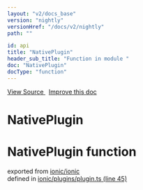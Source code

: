 ```yaml
---
layout: "v2/docs_base"
version: "nightly"
versionHref: "/docs/v2/nightly"
path: ""

id: api
title: "NativePlugin"
header_sub_title: "Function in module "
doc: "NativePlugin"
docType: "function"
---
```



<div class="improve-docs">
  <a href='http://github.com/driftyco/ionic2/tree/master/ionic/plugins/plugin.ts#L44'>
    View Source
  </a>
  &nbsp;
  <a href='http://github.com/driftyco/ionic2/edit/master/ionic/plugins/plugin.ts#L44'>
    Improve this doc
  </a>
</div>




<h1 class="api-title">

  NativePlugin



</h1>








<h1 class="class export">NativePlugin <span class="type">function</span></h1>
<p class="module">exported from <a href='undefined'>ionic/ionic</a><br/>
defined in <a href="https://github.com/driftyco/ionic2/tree/master/ionic/plugins/plugin.ts#L45-L54">ionic/plugins/plugin.ts (line 45)</a>
</p>
<p></p>

